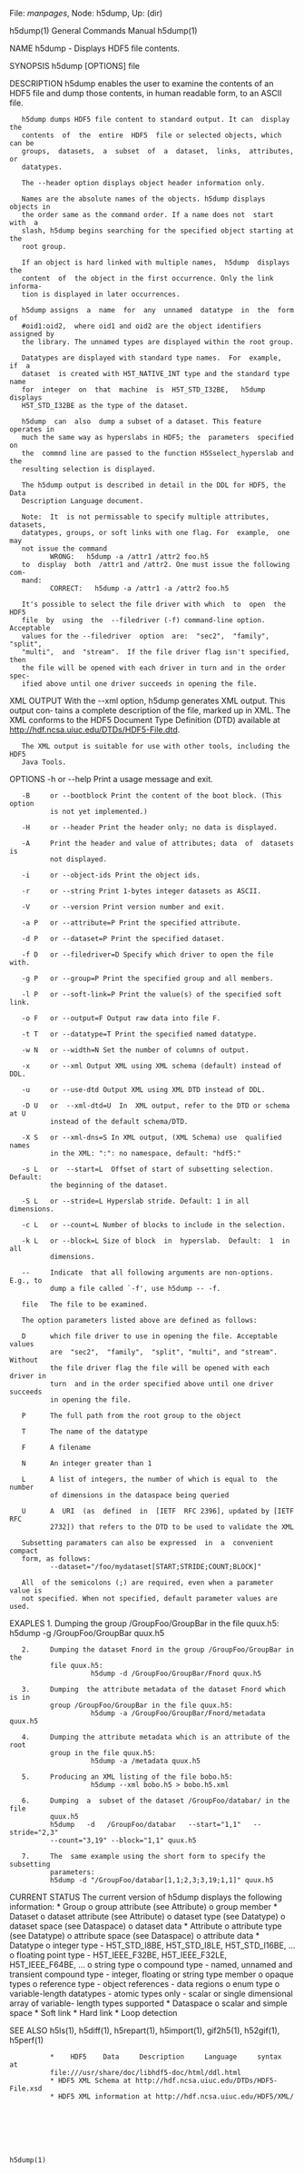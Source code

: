 File: *manpages*,  Node: h5dump,  Up: (dir)

h5dump(1)                   General Commands Manual                  h5dump(1)



NAME
       h5dump - Displays HDF5 file contents.

SYNOPSIS
       h5dump [OPTIONS] file

DESCRIPTION
       h5dump  enables  the  user  to examine the contents of an HDF5 file and
       dump those contents, in human readable form, to an ASCII file.

       h5dump dumps HDF5 file content to standard output. It can  display  the
       contents  of  the  entire  HDF5  file or selected objects, which can be
       groups,  datasets,  a  subset  of  a  dataset,  links,  attributes,  or
       datatypes.

       The --header option displays object header information only.

       Names are the absolute names of the objects. h5dump displays objects in
       the order same as the command order. If a name does not  start  with  a
       slash, h5dump begins searching for the specified object starting at the
       root group.

       If an object is hard linked with multiple names,  h5dump  displays  the
       content  of  the object in the first occurrence. Only the link informa‐
       tion is displayed in later occurrences.

       h5dump assigns  a  name  for  any  unnamed  datatype  in  the  form  of
       #oid1:oid2,  where oid1 and oid2 are the object identifiers assigned by
       the library. The unnamed types are displayed within the root group.

       Datatypes are displayed with standard type names.  For  example,  if  a
       dataset  is created with H5T_NATIVE_INT type and the standard type name
       for  integer  on  that  machine  is  H5T_STD_I32BE,   h5dump   displays
       H5T_STD_I32BE as the type of the dataset.

       h5dump  can  also  dump a subset of a dataset. This feature operates in
       much the same way as hyperslabs in HDF5; the  parameters  specified  on
       the  commnd line are passed to the function H5Sselect_hyperslab and the
       resulting selection is displayed.

       The h5dump output is described in detail in the DDL for HDF5, the  Data
       Description Language document.

       Note:  It  is not permissable to specify multiple attributes, datasets,
       datatypes, groups, or soft links with one flag. For  example,  one  may
       not issue the command
              WRONG:   h5dump -a /attr1 /attr2 foo.h5
       to  display  both  /attr1 and /attr2. One must issue the following com‐
       mand:
              CORRECT:   h5dump -a /attr1 -a /attr2 foo.h5

       It's possible to select the file driver with which  to  open  the  HDF5
       file  by  using  the  --filedriver (-f) command-line option. Acceptable
       values for the --filedriver  option  are:  "sec2",  "family",  "split",
       "multi",  and  "stream".  If the file driver flag isn't specified, then
       the file will be opened with each driver in turn and in the order spec‐
       ified above until one driver succeeds in opening the file.

XML OUTPUT
       With  the  --xml  option, h5dump generates XML output. This output con‐
       tains a complete description of the file, marked up  in  XML.  The  XML
       conforms  to  the  HDF5  Document  Type  Definition  (DTD) available at
       http://hdf.ncsa.uiuc.edu/DTDs/HDF5-File.dtd.

       The XML output is suitable for use with other tools, including the HDF5
       Java Tools.

OPTIONS
       -h     or --help Print a usage message and exit.

       -B     or --bootblock Print the content of the boot block. (This option
              is not yet implemented.)

       -H     or --header Print the header only; no data is displayed.

       -A     Print the header and value of attributes; data  of  datasets  is
              not displayed.

       -i     or --object-ids Print the object ids.

       -r     or --string Print 1-bytes integer datasets as ASCII.

       -V     or --version Print version number and exit.

       -a P   or --attribute=P Print the specified attribute.

       -d P   or --dataset=P Print the specified dataset.

       -f D   or --filedriver=D Specify which driver to open the file with.

       -g P   or --group=P Print the specified group and all members.

       -l P   or --soft-link=P Print the value(s) of the specified soft link.

       -o F   or --output=F Output raw data into file F.

       -t T   or --datatype=T Print the specified named datatype.

       -w N   or --width=N Set the number of columns of output.

       -x     or --xml Output XML using XML schema (default) instead of DDL.

       -u     or --use-dtd Output XML using XML DTD instead of DDL.

       -D U   or  --xml-dtd=U  In  XML output, refer to the DTD or schema at U
              instead of the default schema/DTD.

       -X S   or --xml-dns=S In XML output, (XML Schema) use  qualified  names
              in the XML: ":": no namespace, default: "hdf5:"

       -s L   or  --start=L  Offset of start of subsetting selection. Default:
              the beginning of the dataset.

       -S L   or --stride=L Hyperslab stride. Default: 1 in all dimensions.

       -c L   or --count=L Number of blocks to include in the selection.

       -k L   or --block=L Size of block  in  hyperslab.  Default:  1  in  all
              dimensions.

       --     Indicate  that all following arguments are non-options. E.g., to
              dump a file called `-f', use h5dump -- -f.

       file   The file to be examined.

       The option parameters listed above are defined as follows:

       D      which file driver to use in opening the file. Acceptable  values
              are  "sec2",  "family",  "split", "multi", and "stream". Without
              the file driver flag the file will be opened with each driver in
              turn  and in the order specified above until one driver succeeds
              in opening the file.

       P      The full path from the root group to the object

       T      The name of the datatype

       F      A filename

       N      An integer greater than 1

       L      A list of integers, the number of which is equal to  the  number
              of dimensions in the dataspace being queried

       U      A  URI  (as  defined  in  [IETF  RFC 2396], updated by [IETF RFC
              2732]) that refers to the DTD to be used to validate the XML

       Subsetting paramaters can also be expressed  in  a  convenient  compact
       form, as follows:
              --dataset="/foo/mydataset[START;STRIDE;COUNT;BLOCK]"

       All  of the semicolons (;) are required, even when a parameter value is
       not specified. When not specified, default parameter values are used.


EXAPLES
       1.     Dumping the group /GroupFoo/GroupBar in the file quux.h5:
                        h5dump -g /GroupFoo/GroupBar quux.h5

       2.     Dumping the dataset Fnord in the group /GroupFoo/GroupBar in the
              file quux.h5:
                        h5dump -d /GroupFoo/GroupBar/Fnord quux.h5

       3.     Dumping  the attribute metadata of the dataset Fnord which is in
              group /GroupFoo/GroupBar in the file quux.h5:
                        h5dump -a /GroupFoo/GroupBar/Fnord/metadata quux.h5

       4.     Dumping the attribute metadata which is an attribute of the root
              group in the file quux.h5:
                        h5dump -a /metadata quux.h5

       5.     Producing an XML listing of the file bobo.h5:
                        h5dump --xml bobo.h5 > bobo.h5.xml

       6.     Dumping  a  subset of the dataset /GroupFoo/databar/ in the file
              quux.h5
              h5dump   -d   /GroupFoo/databar   --start="1,1"   --stride="2,3"
              --count="3,19" --block="1,1" quux.h5

       7.     The  same example using the short form to specify the subsetting
              parameters:
              h5dump -d "/GroupFoo/databar[1,1;2,3;3,19;1,1]" quux.h5

CURRENT STATUS
       The current version of h5dump displays the following information:
              * Group
                     o group attribute (see Attribute)
                     o group member
              * Dataset
                     o dataset attribute (see Attribute)
                     o dataset type (see Datatype)
                     o dataset space (see Dataspace)
                     o dataset data
              * Attribute
                     o attribute type (see Datatype)
                     o attribute space (see Dataspace)
                     o attribute data
              * Datatype
                     o integer type
                            - H5T_STD_I8BE, H5T_STD_I8LE, H5T_STD_I16BE, ...
                     o floating point type
                            - H5T_IEEE_F32BE, H5T_IEEE_F32LE,  H5T_IEEE_F64BE,
                            ...
                     o string type
                     o compound type
                            -  named,  unnamed  and  transient compound type -
                            integer, floating or string type member
                     o opaque types
                     o reference type
                            - object references
                            - data regions
                     o enum type
                     o variable-length datatypes
                            - atomic types only
                            - scalar or single dimensional array of  variable-
                            length types supported
              * Dataspace
                     o scalar and simple space
              * Soft link
              * Hard link
              * Loop detection


SEE ALSO
       h5ls(1),  h5diff(1),  h5repart(1),  h5import(1),  gif2h5(1), h52gif(1),
       h5perf(1)

              *    HDF5    Data     Description     Language     syntax     at
              file:///usr/share/doc/libhdf5-doc/html/ddl.html
              * HDF5 XML Schema at http://hdf.ncsa.uiuc.edu/DTDs/HDF5-File.xsd
              * HDF5 XML information at http://hdf.ncsa.uiuc.edu/HDF5/XML/






                                                                     h5dump(1)

